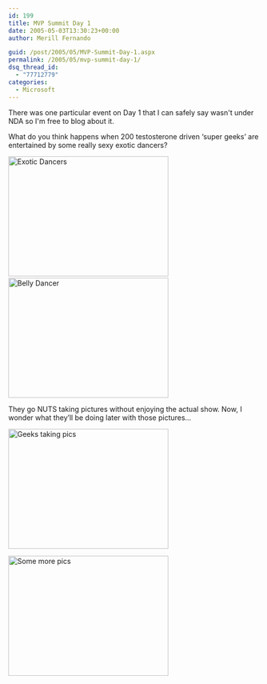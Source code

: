 ```yaml
---
id: 199
title: MVP Summit Day 1
date: 2005-05-03T13:30:23+00:00
author: Merill Fernando

guid: /post/2005/05/MVP-Summit-Day-1.aspx
permalink: /2005/05/mvp-summit-day-1/
dsq_thread_id:
  - "77712779"
categories:
  - Microsoft
---
```

<p>There was one particular event on Day 1 that I can safely say wasn't under NDA so I'm free to blog about it. </p>
<p>What do you think happens when 200 testosterone driven&nbsp;&lsquo;super geeks&rsquo; are entertained by some really sexy exotic dancers?</p>
<p><img height="240" alt="Exotic Dancers" src="http://www.merill.net/wp-content/uploads/contentbinary/HPIM0345_small.jpg" width="320" border="0" />&nbsp;<img height="240" alt="Belly Dancer" src="http://www.merill.net/wp-content/uploads/contentbinary/IMG_0752_small.jpg" width="320" border="0" /></p>
<p>They go NUTS taking pictures without enjoying the actual show. Now, I wonder what they&rsquo;ll be doing later with those pictures&hellip;</p>
<p><img height="240" alt="Geeks taking pics" src="http://www.merill.net/wp-content/uploads/contentbinary/IMG_0732_small.jpg" width="320" border="0" /></p>
<p><img height="240" alt="Some more pics" src="http://www.merill.net/wp-content/uploads/contentbinary/IMG_0733_small.jpg" width="320" border="0" /></p>